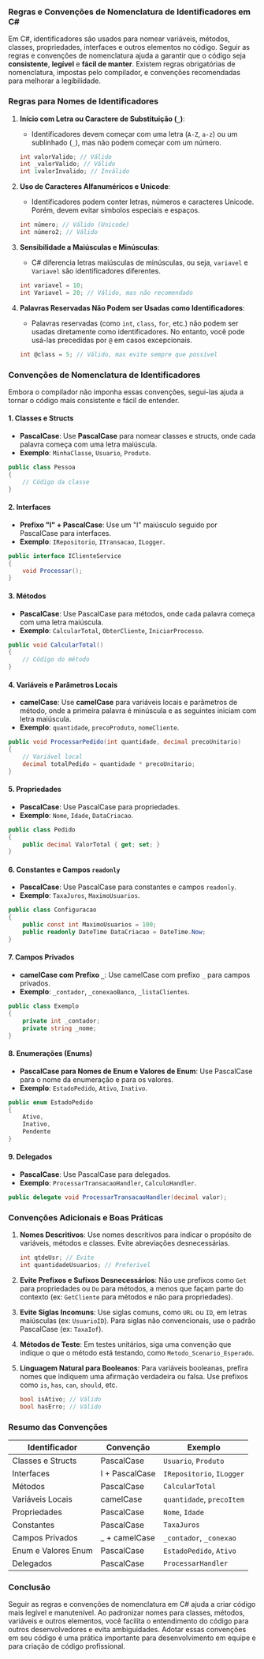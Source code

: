 ### Regras e Convenções de Nomenclatura de Identificadores em C#

Em C#, identificadores são usados para nomear variáveis, métodos, classes, propriedades, interfaces e outros elementos no código. Seguir as regras e convenções de nomenclatura ajuda a garantir que o código seja **consistente**, **legível** e **fácil de manter**. Existem regras obrigatórias de nomenclatura, impostas pelo compilador, e convenções recomendadas para melhorar a legibilidade.

### Regras para Nomes de Identificadores

1. **Início com Letra ou Caractere de Substituição (`_`)**:
   - Identificadores devem começar com uma letra (`A-Z`, `a-z`) ou um sublinhado (`_`), mas não podem começar com um número.

   ```csharp
   int valorValido; // Válido
   int _valorValido; // Válido
   int 1valorInvalido; // Inválido
   ```

2. **Uso de Caracteres Alfanuméricos e Unicode**:
   - Identificadores podem conter letras, números e caracteres Unicode. Porém, devem evitar símbolos especiais e espaços.

   ```csharp
   int número; // Válido (Unicode)
   int número2; // Válido
   ```

3. **Sensibilidade a Maiúsculas e Minúsculas**:
   - C# diferencia letras maiúsculas de minúsculas, ou seja, `variavel` e `Variavel` são identificadores diferentes.

   ```csharp
   int variavel = 10;
   int Variavel = 20; // Válido, mas não recomendado
   ```

4. **Palavras Reservadas Não Podem ser Usadas como Identificadores**:
   - Palavras reservadas (como `int`, `class`, `for`, etc.) não podem ser usadas diretamente como identificadores. No entanto, você pode usá-las precedidas por `@` em casos excepcionais.

   ```csharp
   int @class = 5; // Válido, mas evite sempre que possível
   ```

### Convenções de Nomenclatura de Identificadores

Embora o compilador não imponha essas convenções, segui-las ajuda a tornar o código mais consistente e fácil de entender.

#### 1. Classes e Structs

- **PascalCase**: Use **PascalCase** para nomear classes e structs, onde cada palavra começa com uma letra maiúscula.
- **Exemplo**: `MinhaClasse`, `Usuario`, `Produto`.

```csharp
public class Pessoa
{
    // Código da classe
}
```

#### 2. Interfaces

- **Prefixo "I" + PascalCase**: Use um "I" maiúsculo seguido por PascalCase para interfaces.
- **Exemplo**: `IRepositorio`, `ITransacao`, `ILogger`.

```csharp
public interface IClienteService
{
    void Processar();
}
```

#### 3. Métodos

- **PascalCase**: Use PascalCase para métodos, onde cada palavra começa com uma letra maiúscula.
- **Exemplo**: `CalcularTotal`, `ObterCliente`, `IniciarProcesso`.

```csharp
public void CalcularTotal()
{
    // Código do método
}
```

#### 4. Variáveis e Parâmetros Locais

- **camelCase**: Use **camelCase** para variáveis locais e parâmetros de método, onde a primeira palavra é minúscula e as seguintes iniciam com letra maiúscula.
- **Exemplo**: `quantidade`, `precoProduto`, `nomeCliente`.

```csharp
public void ProcessarPedido(int quantidade, decimal precoUnitario)
{
    // Variável local
    decimal totalPedido = quantidade * precoUnitario;
}
```

#### 5. Propriedades

- **PascalCase**: Use PascalCase para propriedades.
- **Exemplo**: `Nome`, `Idade`, `DataCriacao`.

```csharp
public class Pedido
{
    public decimal ValorTotal { get; set; }
}
```

#### 6. Constantes e Campos `readonly`

- **PascalCase**: Use PascalCase para constantes e campos `readonly`.
- **Exemplo**: `TaxaJuros`, `MaximoUsuarios`.

```csharp
public class Configuracao
{
    public const int MaximoUsuarios = 100;
    public readonly DateTime DataCriacao = DateTime.Now;
}
```

#### 7. Campos Privados

- **camelCase com Prefixo `_`**: Use camelCase com prefixo `_` para campos privados.
- **Exemplo**: `_contador`, `_conexaoBanco`, `_listaClientes`.

```csharp
public class Exemplo
{
    private int _contador;
    private string _nome;
}
```

#### 8. Enumerações (Enums)

- **PascalCase para Nomes de Enum e Valores de Enum**: Use PascalCase para o nome da enumeração e para os valores.
- **Exemplo**: `EstadoPedido`, `Ativo`, `Inativo`.

```csharp
public enum EstadoPedido
{
    Ativo,
    Inativo,
    Pendente
}
```

#### 9. Delegados

- **PascalCase**: Use PascalCase para delegados.
- **Exemplo**: `ProcessarTransacaoHandler`, `CalculoHandler`.

```csharp
public delegate void ProcessarTransacaoHandler(decimal valor);
```

### Convenções Adicionais e Boas Práticas

1. **Nomes Descritivos**: Use nomes descritivos para indicar o propósito de variáveis, métodos e classes. Evite abreviações desnecessárias.
   ```csharp
   int qtdeUsr; // Evite
   int quantidadeUsuarios; // Preferível
   ```

2. **Evite Prefixos e Sufixos Desnecessários**: Não use prefixos como `Get` para propriedades ou `Do` para métodos, a menos que façam parte do contexto (ex: `GetCliente` para métodos e não para propriedades).

3. **Evite Siglas Incomuns**: Use siglas comuns, como `URL` ou `ID`, em letras maiúsculas (ex: `UsuarioID`). Para siglas não convencionais, use o padrão PascalCase (ex: `TaxaIof`).

4. **Métodos de Teste**: Em testes unitários, siga uma convenção que indique o que o método está testando, como `Metodo_Scenario_Esperado`.

5. **Linguagem Natural para Booleanos**: Para variáveis booleanas, prefira nomes que indiquem uma afirmação verdadeira ou falsa. Use prefixos como `is`, `has`, `can`, `should`, etc.
   ```csharp
   bool isAtivo; // Válido
   bool hasErro; // Válido
   ```

### Resumo das Convenções

| Identificador        | Convenção      | Exemplo                   |
|----------------------|----------------|---------------------------|
| Classes e Structs    | PascalCase     | `Usuario`, `Produto`      |
| Interfaces           | I + PascalCase | `IRepositorio`, `ILogger` |
| Métodos              | PascalCase     | `CalcularTotal`           |
| Variáveis Locais     | camelCase      | `quantidade`, `precoItem` |
| Propriedades         | PascalCase     | `Nome`, `Idade`           |
| Constantes           | PascalCase     | `TaxaJuros`               |
| Campos Privados      | _ + camelCase  | `_contador`, `_conexao`   |
| Enum e Valores Enum  | PascalCase     | `EstadoPedido`, `Ativo`   |
| Delegados            | PascalCase     | `ProcessarHandler`        |

### Conclusão

Seguir as regras e convenções de nomenclatura em C# ajuda a criar código mais legível e manutenível. Ao padronizar nomes para classes, métodos, variáveis e outros elementos, você facilita o entendimento do código para outros desenvolvedores e evita ambiguidades. Adotar essas convenções em seu código é uma prática importante para desenvolvimento em equipe e para criação de código profissional.